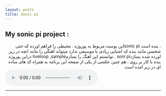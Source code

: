 ```yaml
---
layout: posts
title: Sonic pi
---
```



## My sonic pi project :

<div dir="rtl">
. بنده است sonic piاین پوست مربوط به پوروژه 
. محیطی را فراهم اورده که حتی شخصی مانند بنده که اشنایی زیادی با موسیقی ندارد میتواند اهنگی را مانند انچه در زیر اورده شده بسازدsoni pi
. توانستم این اهنگ را بسازمliveloop ,sample دراین پوروژه بنده با کار بر روی 
. هم چنین عکسی از یکی از صفحه این برنامه به همراه کد های ساده ای در زیر امده است 
</div>
<audio controls>
    <source src= "../assets/sonicpi.wav" type="audio/wav">
</audio>




---

